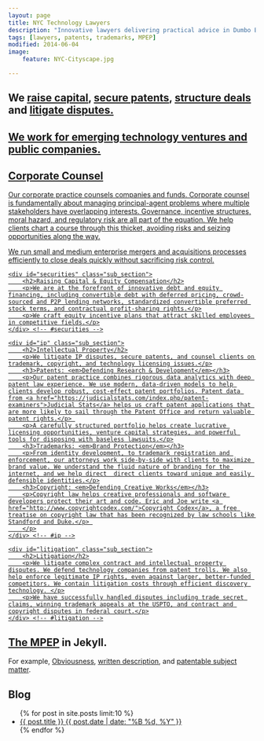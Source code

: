 ```yaml
---
layout: page
title: NYC Technology Lawyers
description: "Innovative lawyers delivering practical advice in Dumbo Brooklyn, and NYC."
tags: [lawyers, patents, trademarks, MPEP]
modified: 2014-06-04
image:
    feature: NYC-Cityscape.jpg

---
```


## We <a href="#securities">raise capital</a>, <a href="#ip">secure patents</a>, <a href="#corporate">structure deals</a> and <a href="#litigation">litigate disputes.


## We work for emerging technology ventures and public companies.

<div class="section" id="services">	
    <div id="corporate" class="sub_section">
        <h2>Corporate Counsel</h2>
        <p>Our corporate practice counsels companies and funds. Corporate counsel is fundamentally about managing principal-agent problems where multiple stakeholders have overlapping interests. Governance, incentive structures, moral hazard, and regulatory risk are all part of the equation. We help clients chart a course through this thicket, avoiding risks and seizing opportunities along the way.</p>
        <p>We run small and medium enterprise mergers and acquisitions processes efficiently to close deals quickly without  sacrificing risk control.</p>
    </div> <!-- #corporate -->

    <div id="securities" class="sub_section">
        <h2>Raising Capital & Equity Compensation</h2>
        <p>We are at the forefront of innovative debt and equity financing, including convertible debt with deferred pricing, crowd-sourced and P2P lending networks, standardized convertible preferred stock terms, and contractual profit-sharing rights.</p>
        <p>We craft equity incentive plans that attract skilled employees in competitive fields.</p>
    </div> <!-- #securities -->

    <div id="ip" class="sub_section">
        <h2>Intellectual Property</h2>
        <p>We litigate IP disputes, secure patents, and counsel clients on trademark, copyright, and technology licensing issues.</p>
        <h3>Patents: <em>Defending Research & Development</em></h3>
        <p>Our patent practice combines rigorous data analytics with deep patent law experience. We use modern, data-driven models to help clients develop robust, cost-effect patent portfolios. Patent data from <a href="https://judicialstats.com/index.php/patent-examiners">Judicial Stats</a> helps us craft patent applications that are more likely to sail through the Patent Office and return valuable patent rights.</p> 
        <p>A carefully structured portfolio helps create lucrative licensing opportunities, venture capital strategies, and powerful tools for disposing with baseless lawsuits.</p>
        <h3>Trademarks: <em>Brand Protection</em></h3>
        <p>From identity development, to trademark registration and enforcement, our attorneys work side-by-side with clients to maximize brand value. We understand the fluid nature of branding for the internet, and we help direct  direct clients toward unique and easily defensible identities.</p>
        <h3>Copyright: <em>Defending Creative Works</em></h3>
        <p>Copyright law helps creative professionals and software developers protect their art and code. Eric and Joe write <a href="http://www.copyrightcodex.com/">Copyright Codex</a>, a free treatise on copyright law that has been recognized by law schools like Standford and Duke.</p> 
        </p>
    </div> <!-- #ip -->

    <div id="litigation" class="sub_section">
        <h2>Litigation</h2>
        <p>We litigate complex contract and intellectual property disputes. We defend technology companies from patent trolls. We also help enforce legitimate IP rights, even against larger, better-funded competitors. We contain litigation costs through efficient discovery technology. </p>
        <p>We have successfully handled disputes including trade secret claims, winning trademark appeals at the USPTO, and contract and copyright disputes in federal court.</p>
    </div> <!-- #litigation -->
</div> <!-- #services -->

## The [MPEP](_pages/index.html) in Jekyll. 

For example, [Obviousness](_pages/s2141.html), [written description](_pages/s2163.html), and [patentable subject matter](_pages/s2106.html). 


## Blog
<ul class="post-list">
{% for post in site.posts limit:10 %} 
  <li><article><a href="{{ site.url }}{{ post.url }}">{{ post.title }} <span class="entry-date"><time datetime="{{ post.date | date_to_xmlschema }}">{{ post.date | date: "%B %d, %Y" }}</time></span></a></article></li>
{% endfor %}
</ul>

